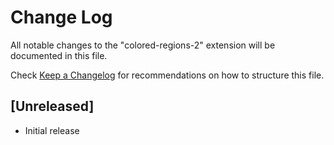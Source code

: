 # Change Log

All notable changes to the "colored-regions-2" extension will be documented in this file.

Check [Keep a Changelog](http://keepachangelog.com/) for recommendations on how to structure this file.

## [Unreleased]

- Initial release
